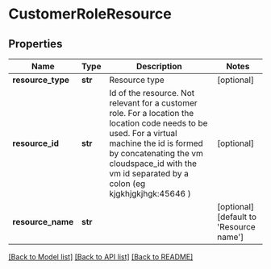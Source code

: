# CustomerRoleResource

## Properties
Name | Type | Description | Notes
------------ | ------------- | ------------- | -------------
**resource_type** | **str** | Resource type | [optional] 
**resource_id** | **str** |          Id of the resource. Not relevant for a customer role. For a location the location code needs to be used. For a virtual machine the id is formed by concatenating the vm cloudspace_id with the vm id separated by a colon (eg kjgkhjgkjhgk:45646 ) | [optional] 
**resource_name** | **str** |  | [optional] [default to 'Resource name']

[[Back to Model list]](../README.md#documentation-for-models) [[Back to API list]](../README.md#documentation-for-api-endpoints) [[Back to README]](../README.md)


